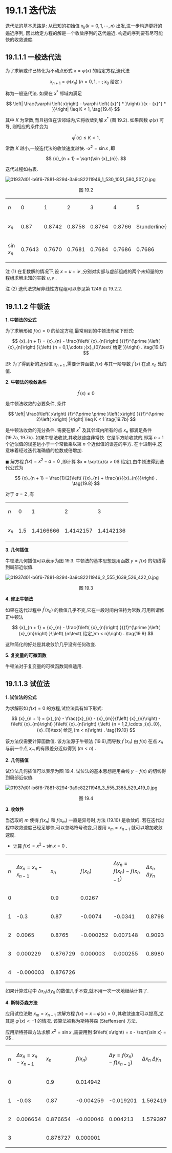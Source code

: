 # 19.1.1 迭代法

迭代法的基本思路是: 从已知的初始值 ${x}_{k}\left( {k = 0,1,\cdots , n}\right)$ 出发,进一步构造更好的逼近序列, 因此给定方程的解是一个收敛序列的迭代逼近. 构造的序列要有尽可能快的收敛速度.

## 19.1.1.1 一般迭代法

为了求解或许已转化为不动点形式 $x = \varphi \left( x\right)$ 的给定方程,迭代法

$$
{x}_{n + 1} = \varphi \left( {x}_{n}\right) \;\left( {n = 0,1,\cdots ;{x}_{0}\text{ 给定 }}\right)  \tag{19.3}
$$

称为一般迭代法. 如果在 ${x}^{ * }$ 邻域内满足

$$
\left| \frac{\varphi \left( x\right)  - \varphi \left( {x}^{ * }\right) }{x - {x}^{ * }}\right|  \leq  K < 1, \tag{19.4}
$$

其中 $K$ 为常数,而且初值在该邻域内,它将收敛到解 ${x}^{ * }$ (图 19.2). 如果函数 $\varphi \left( x\right)$ 可导, 则相应的条件变为

$$
{\varphi }^{\prime }\left( x\right)  \leq  K < 1, \tag{19.5}
$$

常数 $K$ 越小,一般迭代法的收敛速度越快. $\square {x}^{2} = \sin x$ ,即

$$
{x}_{n + 1} = \sqrt{\sin {x}_{n}}.
$$

迭代过程如右表.

![01937d01-b6f6-7881-8294-3a9c82211946_1_530_1051_580_507_0.jpg](/images/01937d01-b6f6-7881-8294-3a9c82211946_1_530_1051_580_507_0.jpg)

<center>图 19.2</center>

<table><tr><td>

$n$

</td><td>

0

</td><td>

1

</td><td>

2

</td><td>

3

</td><td>

4

</td><td>

5

</td></tr><tr><td>

${x}_{n}$

</td><td>

0.87

</td><td>

0.8742

</td><td>

0.8758

</td><td>

0.8764

</td><td>

0.8766

</td><td>

$\underline{0.8767}$

</td></tr><tr><td>

$\sin {x}_{n}$

</td><td>

0.7643

</td><td>

0.7670

</td><td>

0.7681

</td><td>

0.7684

</td><td>

0.7686

</td><td>

0.7686

</td></tr></table>

注 (1) 在复数解的情况下,设 $x = u + \mathrm{i}v$ ,分别对实部与虚部组成的两个未知量的方程组求解未知的实数 $u, v$ .

注 (2) 迭代法求解非线性方程组可以参见第 1249 页 19.2.2.

## 19.1.1.2 牛顿法

**1. 牛顿法的公式**

为了求解形如 $f\left( x\right)  = 0$ 的给定方程,最常用到的牛顿法有如下形式:

$$
{x}_{n + 1} = {x}_{n} - \frac{f\left( {x}_{n}\right) }{{f}^{\prime }\left( {x}_{n}\right) }\;\left( {n = 0,1,\cdots ;{x}_{0}\text{ 给定 }}\right) . \tag{19.6}
$$

即: 为了得到新的近似值 ${x}_{n + 1}$ ,需要计算函数 $f\left( x\right)$ 与其一阶导数 ${f}^{\prime }\left( x\right)$ 在点 ${x}_{n}$ 处的值.

**2. 牛顿法的收敛条件**

$$
{f}^{\prime }\left( x\right)  \neq  0 \tag{19.7a}
$$

是牛顿法收敛的必要条件, 条件

$$
\left| \frac{f\left( x\right) {f}^{\prime \prime }\left( x\right) }{{f}^{\prime 2}\left( x\right) }\right|  \leq  K < 1 \tag{19.7b}
$$

是牛顿法收敛的充分条件. 需要在解 ${x}^{ * }$ 及其邻域内所有的点 ${x}_{n}$ 都满足条件 (19.7a, 19.7b). 如果牛顿法收敛,其收敛速度非常快. 它是平方阶收敛的,即第 $n + 1$ 个近似值的误差远小于一个常数乘以第 $n$ 个近似值的误差的平方. 在十进制中,这意味着经过迭代准确值的位数成倍增加.

$\blacksquare$ 解方程 $f\left( x\right)  = {x}^{2} - a = 0$ ,即计算 $x = \sqrt{a}(a > 0$ 给定),由牛顿法得到迭代公式为

$$
{x}_{n + 1} = \frac{1}{2}\left( {{x}_{n} + \frac{a}{{x}_{n}}}\right) . \tag{19.8}
$$

对于 $a = 2$ ,有

<table><tr><td>

$n$

</td><td>

0

</td><td>

1

</td><td>

2

</td><td>

3

</td></tr><tr><td>

${x}_{n}$

</td><td>

1.5

</td><td>

1.4166666

</td><td>

1.4142157

</td><td>

1.4142136

</td></tr></table>

**3. 几何插值**

牛顿法几何插值可以表示为图 19.3. 牛顿法的基本思想是用函数 $y = f\left( x\right)$ 的切线得到局部近似值.

![01937d01-b6f6-7881-8294-3a9c82211946_2_555_1639_526_422_0.jpg](/images/01937d01-b6f6-7881-8294-3a9c82211946_2_555_1639_526_422_0.jpg)

<center>图 19.3</center>

**4. 修正牛顿法**

如果在迭代过程中 ${f}^{\prime }\left( {x}_{n}\right)$ 的数值几乎不变,它在一段时间内保持为常数,可用所谓修正牛顿法

$$
{x}_{n + 1} = {x}_{n} - \frac{f\left( {x}_{n}\right) }{{f}^{\prime }\left( {x}_{m}\right) }\;\left( {m\text{ 给定,}m < n}\right) . \tag{19.9}
$$

这种简化的好处是其收敛阶几乎没有任何改变.

**5. 复变量的可微函数**

牛顿法对于复变量的可微函数同样适用.

## 19.1.1.3 试位法

**1. 试位法的公式**

为求解形如 $f\left( x\right)  = 0$ 的方程,试位法具有如下形式:

$$
{x}_{n + 1} = {x}_{n} - \frac{{x}_{n} - {x}_{m}}{f\left( {x}_{n}\right)  - f\left( {x}_{m}\right) }f\left( {x}_{n}\right) \;\left( {n = 1,2,\cdots ;{x}_{0},{x}_{1}\text{ 给定,}m < n}\right) . \tag{19.10}
$$

该方法仅需要计算函数值. 该方法源于牛顿法 (19.6),而导数 ${f}^{\prime }\left( {x}_{n}\right)$ 由 $f\left( x\right)$ 在点 ${x}_{n}$ 与前一个点 ${x}_{m}$ 的有限差分近似得到 $\left( {m < n}\right)$ .

**2. 几何插值**

试位法几何插值可以表示为图 19.4. 试位法的基本思想是用曲线 $y = f\left( x\right)$ 的切线得到局部近似值.

![01937d01-b6f6-7881-8294-3a9c82211946_3_555_1385_529_419_0.jpg](/images/01937d01-b6f6-7881-8294-3a9c82211946_3_555_1385_529_419_0.jpg)

<center>图 19.4</center>

**3. 收敛性**

当选取的 $m$ 使得 $f\left( {x}_{n}\right)$ 和 $f\left( {x}_{m}\right)$ 一直是异号时,方法 (19.10) 是收敛的. 若在迭代过程中收敛速度已经足够快,可以忽略符号改变,只要用 ${x}_{m} = {x}_{n - 1}$ 就可以增加收敛速度.

- 计算 $f\left( x\right)  = {x}^{2} - \sin x = 0$ .

<table><tr><td>

$n$

</td><td>

$\Delta {x}_{n} = {x}_{n} - {x}_{n - 1}$

</td><td>

${x}_{n}$

</td><td>

$f\left( {x}_{n}\right)$

</td><td>

$\Delta {y}_{n} = f\left( {x}_{n}\right)  - f\left( {x}_{n - 1}\right)$

</td><td>

$\Delta {x}_{n}$ $\Delta {y}_{n}$

</td></tr><tr><td>

0

</td><td/><td>

0.9

</td><td>

0.0267

</td><td/><td/></tr><tr><td>

1

</td><td>

-0.3

</td><td>

0.87

</td><td>

-0.0074

</td><td>

-0.0341

</td><td>

0.8798

</td></tr><tr><td>

2

</td><td>

0.0065

</td><td>

0.8765

</td><td>

-0.000252

</td><td>

0.007148

</td><td>

0.9093

</td></tr><tr><td>

3

</td><td>

0.000229

</td><td>

0.876729

</td><td>

0.000003

</td><td>

0.000255

</td><td>

0.8980

</td></tr><tr><td>

4

</td><td>

-0.000003

</td><td>

0.876726

</td><td/><td/><td/></tr></table>

如果计算过程中 $\Delta {x}_{n}/\Delta {y}_{n}$ 的数值几乎不变,就不用一次一次地继续计算了.

**4. 斯特芬森方法**

应用试位法取 ${x}_{m} = {x}_{n - 1}$ 求解方程 $f\left( x\right)  = x - \varphi \left( x\right)  = 0$ ,其收敛速度可以提高,尤其是 ${\varphi }^{\prime }\left( x\right)  <  - 1$ 的情况. 该算法被称为斯特芬森 (Steffensen) 方法.

应用斯特芬森方法求解 ${x}^{2} = \sin x$ ,需要用到 $f\left( x\right)  = x - \sqrt{\sin x} = 0$ .

<table><tr><td>

$n$

</td><td>

$\Delta {x}_{n} = {x}_{n} - {x}_{n - 1}$

</td><td>

${x}_{n}$

</td><td>

$f\left( {x}_{n}\right)$

</td><td>

${\Delta y} = f\left( {x}_{n}\right)  - f\left( {x}_{n - 1}\right)$

</td><td>

$\Delta {x}_{n}$ $\Delta {y}_{n}$

</td></tr><tr><td>

0

</td><td/><td>

0.9

</td><td>

0.014942

</td><td/><td/></tr><tr><td>

1

</td><td>

-0.03

</td><td>

0.87

</td><td>

-0.004259

</td><td>

-0.019201

</td><td>

1.562419

</td></tr><tr><td>

2

</td><td>

0.006654

</td><td>

0.876654

</td><td>

-0.000046

</td><td>

0.004213

</td><td>

1.579397

</td></tr><tr><td>

3

</td><td/><td>

0.876727

</td><td>

0.000001

</td><td/><td/></tr></table>
